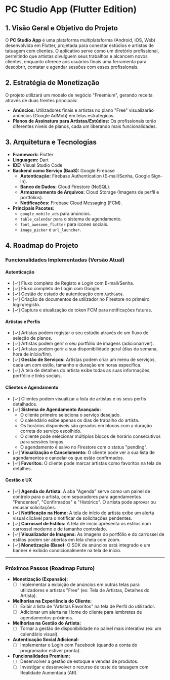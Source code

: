# PC Studio App (Flutter Edition)

## 1. Visão Geral e Objetivo do Projeto

O **PC Studio App** é uma plataforma multiplataforma (Android, iOS, Web) desenvolvida em Flutter, projetada para conectar estúdios e artistas de tatuagem com clientes. O aplicativo serve como um diretório profissional, permitindo que artistas divulguem seus trabalhos e alcancem novos clientes, enquanto oferece aos usuários finais uma ferramenta para descobrir, contatar e agendar sessões com esses profissionais.

## 2. Estratégia de Monetização

O projeto utilizará um modelo de negócio "Freemium", gerando receita através de duas frentes principais:

* **Anúncios:** Utilizadores finais e artistas no plano "Free" visualizarão anúncios (Google AdMob) em telas estratégicas.
* **Planos de Assinatura para Artistas/Estúdios:** Os profissionais terão diferentes níveis de planos, cada um liberando mais funcionalidades.

## 3. Arquitetura e Tecnologias

* **Framework:** Flutter
* **Linguagem:** Dart
* **IDE:** Visual Studio Code
* **Backend como Serviço (BaaS):** Google Firebase
    * **Autenticação:** Firebase Authentication (E-mail/Senha, Google Sign-In).
    * **Banco de Dados:** Cloud Firestore (NoSQL).
    * **Armazenamento de Arquivos:** Cloud Storage (Imagens de perfil e portfólios).
    * **Notificações:** Firebase Cloud Messaging (FCM).
* **Principais Pacotes:**
    * `google_mobile_ads` para anúncios.
    * `table_calendar` para o sistema de agendamento.
    * `font_awesome_flutter` para ícones sociais.
    * `image_picker` e `url_launcher`.

## 4. Roadmap do Projeto

### Funcionalidades Implementadas (Versão Atual)

#### Autenticação
* [✓] Fluxo completo de Registo e Login com E-mail/Senha.
* [✓] Fluxo completo de Login com Google.
* [✓] Gestão de estado de autenticação com `AuthGate`.
* [✓] Criação de documentos de utilizador no Firestore no primeiro login/registo.
* [✓] Captura e atualização de token FCM para notificações futuras.

#### Artistas e Perfis
* [✓] Artistas podem registar o seu estúdio através de um fluxo de seleção de planos.
* [✓] Artistas podem gerir o seu portfólio de imagens (adicionar/ver).
* [✓] Artistas podem gerir a sua disponibilidade geral (dias da semana, hora de início/fim).
* [✓] **Gestão de Serviços:** Artistas podem criar um menu de serviços, cada um com estilo, tamanho e duração em horas específica.
* [✓] A tela de detalhes do artista exibe todas as suas informações, portfólio e links sociais.

#### Clientes e Agendamento
* [✓] Clientes podem visualizar a lista de artistas e os seus perfis detalhados.
* [✓] **Sistema de Agendamento Avançado:**
    * O cliente primeiro seleciona o serviço desejado.
    * O calendário exibe apenas os dias de trabalho do artista.
    * Os horários disponíveis são gerados em blocos com a duração correta do serviço escolhido.
    * O cliente pode selecionar múltiplos blocos de horário consecutivos para sessões longas.
    * O agendamento é salvo no Firestore com o status "pending".
* [✓] **Visualização e Cancelamento:** O cliente pode ver a sua lista de agendamentos e cancelar os que estão confirmados.
* [✓] **Favoritos:** O cliente pode marcar artistas como favoritos na tela de detalhes.

#### Gestão e UX
* [✓] **Agenda do Artista:** A aba "Agenda" serve como um painel de controlo para o artista, com separadores para agendamentos "Pendentes", "Confirmados" e "Histórico". O artista pode aprovar ou recusar solicitações.
* [✓] **Notificação na Home:** A tela de início do artista exibe um alerta visual clicável para o notificar de solicitações pendentes.
* [✓] **Carrossel de Estilos:** A tela de início apresenta os estilos num carrossel moderno e de tamanho controlado.
* [✓] **Visualizador de Imagens:** As imagens do portfólio e do carrossel de estilos podem ser abertas em tela cheia com zoom.
* [✓] **Monetização (Base):** O SDK de anúncios está integrado e um banner é exibido condicionalmente na tela de início.

---

### Próximos Passos (Roadmap Futuro)

* **Monetização (Expansão):**
    * [ ] Implementar a exibição de anúncios em outras telas para utilizadores e artistas "Free" (ex: Tela de Artistas, Detalhes do Artista).
* **Melhorias na Experiência do Cliente:**
    * [ ] Exibir a lista de "Artistas Favoritos" na tela de Perfil do utilizador.
    * [ ] Adicionar um alerta na Home do cliente para lembretes de agendamentos próximos.
* **Melhorias na Gestão do Artista:**
    * [ ] Tornar a gestão de disponibilidade no painel mais interativa (ex: um calendário visual).
* **Autenticação Social Adicional:**
    * [ ] Implementar o Login com Facebook (quando a conta do programador estiver pronta).
* **Funcionalidades Premium:**
    * [ ] Desenvolver a gestão de estoque e vendas de produtos.
    * [ ] Investigar e desenvolver o recurso de teste de tatuagem com Realidade Aumentada (AR).